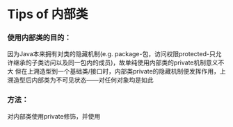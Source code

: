 # Tips of 内部类
### 使用内部类的目的：
因为Java本来拥有对类的隐藏机制(e.g. package-包，访问权限protected-只允许继承的子类访问以及同一包内的成员)，故单纯使用内部类的private机制意义不大
但在上溯造型到一个基础类/接口时，内部类private的隐藏机制便发挥作用，上溯造型后内部类为不可见状态——对任何对象均是如此
### 方法：
对内部类使用private修饰，并使用